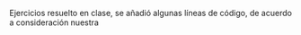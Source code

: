 Ejercicios resuelto en clase, se añadió algunas líneas de código, de acuerdo a consideración nuestra
